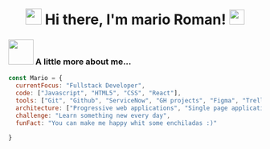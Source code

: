 
<h1 align="center"> <img
src="https://github.com/blackcater/blackcater/raw/main/images/Hi.gif" height="32" />  Hi there, I'm mario Roman!  <img src="https://emojis.slackmojis.com/emojis/images/1531849430/4246/blob-sunglasses.gif?1531849430" width="30"/> </h1>

### <img src="https://media.giphy.com/media/VgCDAzcKvsR6OM0uWg/giphy.gif" width="50"> A little more about me...  

```javascript
const Mario = {
  currentFocus: "Fullstack Developer",
  code: ["Javascript", "HTML5", "CSS", "React"],
  tools: ["Git", "Github", "ServiceNow", "GH projects", "Figma", "Trello"],
  architecture: ["Progressive web applications", "Single page applications"],
  challenge: "Learn something new every day",
  funFact: "You can make me happy whit some enchiladas :)"
  
}
```

<!---
Mario-Roman/Mario-Roman is a ✨ special ✨ repository because its `README.md` (this file) appears on your GitHub profile.
You can click the Preview link to take a look at your changes.
--->
